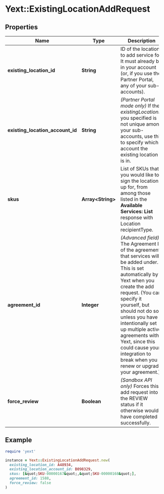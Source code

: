 # Yext::ExistingLocationAddRequest

## Properties

| Name | Type | Description | Notes |
| ---- | ---- | ----------- | ----- |
| **existing_location_id** | **String** | ID of the location to add service for. It must already be in your account (or, if you use the Partner Portal, any of your sub-accounts). |  |
| **existing_location_account_id** | **String** | *(Partner Portal mode only)* If the *existingLocationId* you specified is not unique among your sub-accounts, use this to specify which account the existing location is in.  | [optional] |
| **skus** | **Array&lt;String&gt;** | List of SKUs that you would like to sign the location up for, from among those listed in the **Available Services: List** response with Location recipientType.  |  |
| **agreement_id** | **Integer** | *(Advanced field)* The Agreement ID of the agreement that services will be added under. This is set automatically by Yext when you create the add request. (You can specify it yourself, but should not do so unless you have intentionally set up multiple active agreements with Yext, since this could cause your integration to break when you renew or upgrade your agreement.)  | [optional] |
| **force_review** | **Boolean** | *(Sandbox API only)* Forces this add request into the REVIEW status if it otherwise would have completed successfully.  | [optional] |

## Example

```ruby
require 'yext'

instance = Yext::ExistingLocationAddRequest.new(
  existing_location_id: A48934,
  existing_location_account_id: B098329,
  skus: [&quot;SKU-00000167&quot;,&quot;SKU-00000168&quot;],
  agreement_id: 1588,
  force_review: false
)
```

